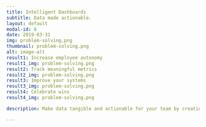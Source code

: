 ```yaml
---
title: Intelligent Dashboards
subtitle: Data made actionable.
layout: default
modal-id: 6
date: 2019-03-31
img: problem-solving.png
thumbnail: problem-solving.png
alt: image-alt
result1: Increase employee autonomy
result1_img: problem-solving.png
result2: Track meaningful metrics
result2_img: problem-solving.png
result3: Improve your systems
result3_img: problem-solving.png
result4: Celebrate wins
result4_img: problem-solving.png

description: Make data tangible and actionable for your team by creating dashboards that drive better management and better performance.

---
```


